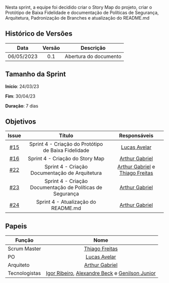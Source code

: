 Nesta sprint, a equipe foi decidido criar o Story Map do projeto, criar o Protótipo de Baixa Fidelidade e documentação de Políticas de Segurança, Arquitetura, Padronização de Branches e atualização do README.md

## Histórico de Versões

|    Data    | Versão |       Descrição       |
| :--------: | :----: | :-------------------: |
| 06/05/2023 |  0.1   | Abertura do documento |

## Tamanho da Sprint

**Início**: 24/03/23

**Fim**: 30/04/23

**Duração**: 7 dias

## Objetivos

|                            Issue                             |              Título               |                    Responsáveis                     |
| :----------------------------------------------------------: | :-------------------------------: | :-------------------------------------------------: |
| [#15](https://github.com/fga-eps-mds/2023.1-GuiaUnB/issues/3) | Sprint 4 - Criação do Protótipo de Baixa Fidelidade | [Lucas Avelar](https://github.com/LucasAvelar2711) |
| [#16](https://github.com/fga-eps-mds/2023.1-GuiaUnB/issues/1) |  Sprint 4 - Criação do Story Map  | [Arthur Gabriel](https://github.com/ArthurGabrieel) |
| [#22](https://github.com/fga-eps-mds/2023.1-GuiaUnB/issues/3) | Sprint 4 - Criação Documentação de Arquitetura | [Arthur Gabriel](https://github.com/ArthurGabrieel) e [Thiago Freitas](https://github.com/thiagorfreitas) |
| [#23](https://github.com/fga-eps-mds/2023.1-GuiaUnB/issues/3) | Sprint 4 - Criação Documentação de Políticas de Segurança | [Arthur Gabriel](https://github.com/ArthurGabrieel) |
| [#24](https://github.com/fga-eps-mds/2023.1-GuiaUnB/issues/3) | Sprint 4 - Atualização do README.md | [Arthur Gabriel](https://github.com/ArthurGabrieel) |


## Papeis

| Função        |                                                                           Nome                                                                            |
| ------------- | :-------------------------------------------------------------------------------------------------------------------------------------------------------: |
| Scrum Master  |                                                    [Thiago Freitas](https://github.com/thiagorfreitas)                                                    |
| PO            |                                                    [Lucas Avelar](https://github.com/LucasAvelar2711)                                                     |
| Arquiteto     |                                                    [Arthur Gabriel](https://github.com/ArthurGabrieel)                                                    |
| Tecnologistas | [Igor Ribeiro](https://github.com/igor-ribeir0), [Alexandre Beck](https://github.com/zzzBECK) e [Genilson Junior](https://github.com/GenilsonJunior99006) |